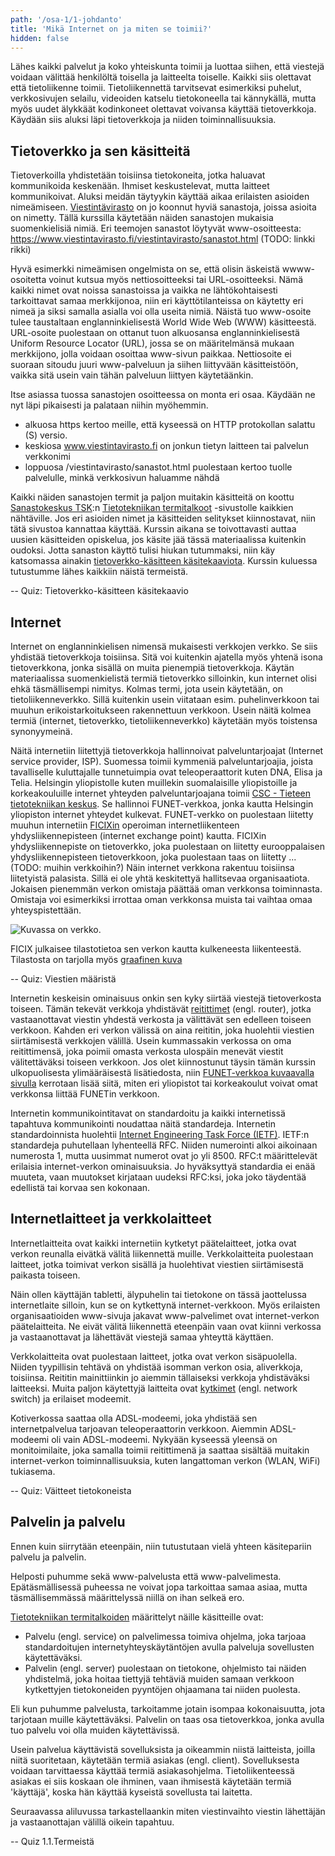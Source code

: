 ```yaml
---
path: '/osa-1/1-johdanto'
title: 'Mikä Internet on ja miten se toimii?'
hidden: false
---
```



<div>
<lead>
Lähes kaikki palvelut ja koko yhteiskunta toimii ja luottaa siihen, että viestejä voidaan välittää henkilöltä toisella ja laitteelta toiselle. Kaikki siis olettavat että tietoliikenne toimii. Tietoliikennettä tarvitsevat esimerkiksi puhelut, verkkosivujen selailu, videoiden katselu tietokoneella tai kännykällä, mutta myös uudet älykkäät kodinkoneet olettavat voivansa käyttää tietoverkkoja. Käydään siis aluksi läpi tietoverkkoja ja niiden toiminnallisuuksia.
</lead>
</div>

## Tietoverkko ja sen käsitteitä

Tietoverkoilla yhdistetään toisiinsa tietokoneita, jotka haluavat kommunikoida keskenään. Ihmiset keskustelevat, mutta laitteet kommunikoivat. Aluksi meidän täytyykin käyttää aikaa erilaisten asioiden nimeämiseen. [Viestintävirasto](https://www.viestintavirasto.fi/) on jo koonnut hyviä sanastoja, joissa asioita on nimetty. Tällä kurssilla käytetään näiden sanastojen mukaisia suomenkielisiä nimiä. Eri teemojen sanastot löytyvät www-osoitteesta: https://www.viestintavirasto.fi/viestintavirasto/sanastot.html (TODO: linkki rikki)

Hyvä esimerkki nimeämisen ongelmista on se, että olisin äskeistä wwww-osoitetta voinut kutsua myös nettiosoitteeksi tai URL-osoitteeksi. Nämä kaikki nimet ovat noissa sanastoissa ja vaikka ne lähtökohtaisesti tarkoittavat samaa merkkijonoa, niin eri käyttötilanteissa on käytetty eri nimeä ja siksi samalla asialla voi olla useita nimiä. Näistä tuo www-osoite tulee taustaltaan englanninkielisestä World Wide Web (WWW) käsitteestä. URL-osoite puolestaan on ottanut tuon alkuosansa englanninkielisestä Uniform Resource Locator (URL), jossa se on määritelmänsä mukaan merkkijono, jolla voidaan osoittaa www-sivun paikkaa. Nettiosoite ei suoraan sitoudu juuri www-palveluun ja siihen liittyvään käsitteistöön, vaikka sitä usein vain tähän palveluun liittyen käytetäänkin.

Itse asiassa tuossa sanastojen osoitteessa on monta eri osaa. Käydään ne nyt läpi pikaisesti ja palataan niihin myöhemmin.

* alkuosa https kertoo meille, että kyseessä on HTTP protokollan salattu (S) versio.
* keskiosa www.viestintavirasto.fi on jonkun tietyn laitteen tai palvelun verkkonimi
* loppuosa /viestintavirasto/sanastot.html puolestaan kertoo tuolle palvelulle, minkä verkkosivun haluamme nähdä

Kaikki näiden sanastojen termit ja paljon muitakin käsitteitä on koottu [Sanastokeskus TSK](http://www.tsk.fi/tsk/):n [Tietotekniikan termitalkoot](http://www.tsk.fi/tsk/termitalkoot/) -sivustolle kaikkien nähtäville. Jos eri asioiden nimet ja käsitteiden selitykset kiinnostavat, niin tätä sivustoa kannattaa käyttää. Kurssin aikana se toivottavasti auttaa uusien käsitteiden opiskelua, jos käsite jää tässä materiaalissa kuitenkin oudoksi. Jotta sanaston käyttö tulisi hiukan tutummaksi, niin käy katsomassa ainakin [tietoverkko-käsitteen käsitekaaviota](http://www.tsk.fi/tsk/termitalkoot/haku-266.html?page=resurssi&tiedosto=tietoverkko.svg). Kurssin kuluessa tutustumme lähes kaikkiin näistä termeistä.


-- Quiz: Tietoverkko-käsitteen käsitekaavio
<div> <quiznator id="5c1ce20564cf001162cb949d"> </quiznator> </div>


## Internet

Internet on englanninkielisen nimensä mukaisesti verkkojen verkko. Se siis yhdistää tietoverkkoja toisiinsa. Sitä voi kuitenkin ajatella myös yhtenä isona tietoverkkona, jonka sisällä on muita pienempiä tietoverkkoja. Käytän materiaalissa suomenkielistä termiä tietoverkko silloinkin, kun internet olisi ehkä täsmällisempi nimitys. Kolmas termi, jota usein käytetään, on tietoliikenneverkko. Sillä kuitenkin usein viitataan esim. puhelinverkkoon tai muuhun erikoistarkoitukseen rakennettuun verkkoon. Usein näitä kolmea termiä (internet, tietoverkko, tietoliikenneverkko) käytetään myös toistensa synonyymeinä.

Näitä internetiin liitettyjä tietoverkkoja hallinnoivat palveluntarjoajat (Internet service provider, ISP). Suomessa toimii kymmeniä palveluntarjoajia, joista tavalliselle kuluttajalle tunnetuimpia ovat teleoperaattorit kuten DNA, Elisa ja Telia. Helsingin yliopistolle kuten muillekin suomalaisille yliopistoille ja korkeakouluille internet yhteyden palveluntarjoajana toimii [CSC - Tieteen tietotekniikan keskus](www.csc.fi). Se hallinnoi FUNET-verkkoa, jonka kautta Helsingin yliopiston internet yhteydet kulkevat. FUNET-verkko on puolestaan liitetty muuhun internetiin [FICIXin](www.ficix.fi/fi/) operoiman internetliikenteen yhdysliikennepisteen (internet exchange point) kautta. FICIXin yhdysliikennepiste on tietoverkko, joka puolestaan on liitetty eurooppalaisen yhdysliikennepisteen tietoverkkoon, joka puolestaan taas on liitetty ... (TODO: muihin verkkoihin?)   Näin internet verkkona rakentuu toisiinsa liitetyistä palasista. Sillä ei ole yhtä keskitettyä hallitsevaa organisaatiota. Jokaisen pienemmän verkon omistaja päättää oman verkkonsa toiminnasta. Omistaja voi esimerkiksi irrottaa oman verkkonsa muista tai vaihtaa omaa yhteyspistettään.


![Kuvassa on verkko.](./ch-1-1-verkkojen-yhdistelma.jpg)


FICIX julkaisee tilastotietoa sen verkon kautta kulkeneesta liikenteestä. Tilastosta on tarjolla myös [graafinen kuva](https://stats-ficix.basen.com/#/page?name=StatsWelcome&source=wiki)


-- Quiz: Viestien määristä
<div> <quiznator id="5c1ce4a1054d71123e35cb5b"> </quiznator> </div>


Internetin keskeisin ominaisuus onkin sen kyky siirtää viestejä tietoverkosta toiseen. Tämän tekevät verkkoja yhdistävät [reitittimet](https://fi.wikipedia.org/wiki/Reititin) (engl. router), jotka vastaanottavat viestin yhdestä verkosta ja välittävät sen edelleen toiseen verkkoon. Kahden eri verkon välissä on aina reititin, joka huolehtii viestien siirtämisestä verkkojen välillä. Usein kummassakin verkossa on oma reitittimensä, joka poimii omasta verkosta ulospäin menevät viestit välitettäväksi toiseen verkkoon.
Jos olet kiinnostunut täysin tämän kurssin ulkopuolisesta ylimääräisestä lisätiedosta, niin [FUNET-verkkoa kuvaavalla sivulla](https://wiki.eduuni.fi/display/funet/IP-yhteydet) kerrotaan lisää siitä, miten eri yliopistot tai korkeakoulut voivat omat verkkonsa liittää FUNETin verkkoon.

Internetin kommunikointitavat on standardoitu ja kaikki internetissä tapahtuva kommunikointi noudattaa näitä standardeja. Internetin standardoinnista huolehtii [Internet Engineering Task Force (IETF)](https://www.ietf.org/). IETF:n standardeja puhutellaan lyhenteellä RFC. Niiden numerointi alkoi aikoinaan numerosta 1, mutta uusimmat numerot ovat jo yli 8500. RFC:t määrittelevät erilaisia internet-verkon ominaisuuksia. Jo hyväksyttyä standardia ei enää muuteta, vaan muutokset kirjataan uudeksi RFC:ksi, joka joko täydentää edellistä tai korvaa sen kokonaan.


## Internetlaitteet ja verkkolaitteet

Internetlaitteita ovat kaikki internetiin kytketyt päätelaitteet, jotka ovat verkon reunalla eivätkä välitä liikennettä muille. Verkkolaitteita puolestaan laitteet, jotka toimivat verkon sisällä ja huolehtivat viestien siirtämisestä paikasta toiseen.

Näin ollen käyttäjän tabletti, älypuhelin tai tietokone on tässä jaottelussa internetlaite silloin, kun se on kytkettynä internet-verkkoon. Myös erilaisten organisaatioiden www-sivuja jakavat www-palvelimet ovat internet-verkon päätelaitteita. Ne eivät välitä liikennettä eteenpäin vaan ovat kiinni verkossa ja vastaanottavat ja lähettävät viestejä samaa yhteyttä käyttäen.

Verkkolaitteita ovat puolestaan laitteet, jotka ovat verkon sisäpuolella. Niiden tyypillisin tehtävä on yhdistää isomman verkon osia, aliverkkoja, toisiinsa. Reititin mainittiinkin jo aiemmin tällaiseksi verkkoja yhdistäväksi laitteeksi. Muita paljon käytettyjä laitteita ovat [kytkimet](https://fi.wikipedia.org/wiki/Kytkin_(tietoliikenne)) (engl. network switch) ja erilaiset modeemit.

Kotiverkossa saattaa olla ADSL-modeemi, joka yhdistää sen internetpalvelua tarjoavan teleoperaattorin verkkoon. Aiemmin ADSL-modeemi oli vain ADSL-modeemi. Nykyään kyseessä yleensä on monitoimilaite, joka samalla toimii reitittimenä ja saattaa sisältää muitakin internet-verkon toiminnallisuuksia, kuten langattoman verkon (WLAN, WiFi) tukiasema.


-- Quiz: Väitteet tietokoneista
<div> <quiznator id="5bf6a05dcd84693e7889b274"> </quiznator> </div>


## Palvelin ja palvelu

Ennen kuin siirrytään eteenpäin, niin tutustutaan vielä yhteen käsitepariin palvelu ja palvelin.

Helposti puhumme sekä www-palvelusta että www-palvelimesta. Epätäsmällisessä puheessa ne voivat jopa tarkoittaa samaa asiaa, mutta täsmällisemmässä määrittelyssä niillä on ihan selkeä ero.

[Tietotekniikan termitalkoiden](http://www.tsk.fi/tsk/termitalkoot/) määrittelyt näille käsitteille ovat:
<ul>
  <li>Palvelu (engl. service) on palvelimessa toimiva ohjelma, joka tarjoaa standardoitujen internetyhteyskäytäntöjen avulla palveluja sovellusten käytettäväksi.
   <li>Palvelin (engl. server) puolestaan on tietokone, ohjelmisto tai näiden yhdistelmä, joka hoitaa tiettyjä tehtäviä muiden samaan verkkoon kytkettyjen tietokoneiden pyyntöjen ohjaamana tai niiden puolesta.
</ul>

Eli kun puhumme palvelusta, tarkoitamme jotain isompaa kokonaisuutta, jota tarjotaan muille käytettäväksi. Palvelin on taas osa tietoverkkoa, jonka avulla tuo palvelu voi olla muiden käytettävissä.

Usein palvelua käyttävistä sovelluksista ja oikeammin niistä laitteista, joilla niitä suoritetaan, käytetään termiä asiakas (engl. client). Sovelluksesta voidaan tarvittaessa käyttää termiä asiakasohjelma. Tietoliikenteessä asiakas ei siis koskaan ole ihminen, vaan ihmisestä käytetään termiä 'käyttäjä', koska hän käyttää kyseistä sovellusta tai laitetta.

Seuraavassa aliluvussa tarkastellaankin miten viestinvaihto viestin lähettäjän ja vastaanottajan välillä oikein tapahtuu.

-- Quiz 1.1.Termeistä
<div> <quiznator id="5c73f865fd9fd71425c674b7"> </quiznator> </div>

<div>
<key-terminology
  terminologies='[
       {"title":"internet", "content":"IETF:n standardia noudattava maailmanlaajuinen verkkojen verkko"},
         {"title":"reititin", "content":"Reititin yhdistää aliverkkoja toisiinsa ja osaa siirtää liikennettä verkon osasta toiseen."},
       {"title":"www-osoite", "content":"www-palvelun tai sen tarjoaman yksittäisen sivun osoite."},
       {"title":"internetpalvelun tarjoaja", "content":"ISP tarjoaa asiakkailleen yhteyden internet verkkoon oman verkkonsa kautta."},
       {"title":"internet liikenteen yhdyspalvelupiste", "content":"Yhdyspalvelupiste tarjoaa omille asiakkailleen mahdollisuuden välittää viestejä toisten asiakkaiden verkkoihin. Yhdyspalvelupisteen asiakkaat ovat internetpalveluntarjoajia."},
       {"title":"kytkin", "content":"Välittä liikennettä yhden aliverkon sisällä sen osasta toiseen."}
  ]'>
</key-terminology>
</div>
